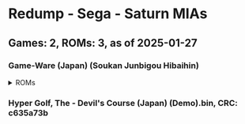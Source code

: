 # Redump - Sega - Saturn MIAs
## Games: 2, ROMs: 3, as of 2025-01-27
### Game-Ware (Japan) (Soukan Junbigou Hibaihin)
<details>
<summary>ROMs</summary>
Game-Ware (Japan) (Soukan Junbigou Hibaihin) (Track 1).bin, CRC: 22bbe733

Game-Ware (Japan) (Soukan Junbigou Hibaihin) (Track 2).bin, CRC: 5643fb99

</details>

### Hyper Golf, The - Devil's Course (Japan) (Demo).bin, CRC: c635a73b
